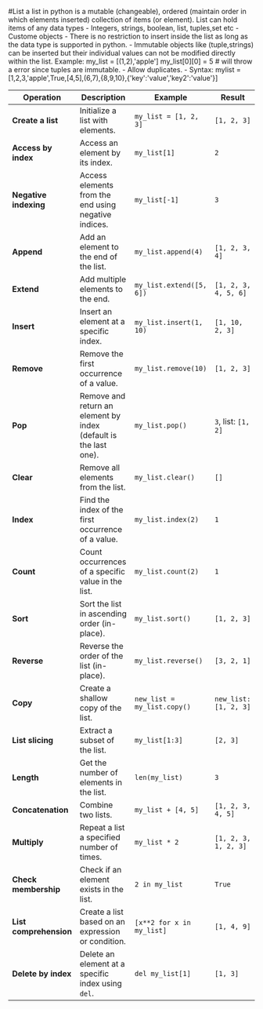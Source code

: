 #List
a list in python is a mutable (changeable), ordered  (maintain order in which elements inserted) collection of items (or element).
List can hold items of any data types
     - Integers, strings, boolean, list, tuples,set etc
     - Custome objects
     - There is no restriction to insert inside the list as long as the data type is supported in python.
     - Immutable objects like (tuple,strings) can be inserted but their individual values can not be modified directly within the list.  Example: my_list = [(1,2),'apple']  my_list[0][0] = 5 # will throw a error since tuples are immutable.
     - Allow duplicates.
     - 
Syntax: mylist = [1,2,3,'apple',True,[4,5],(6,7),{8,9,10},{'key':'value','key2':'value'}]



| **Operation**              | **Description**                                                   | **Example**                            | **Result**                           |
|----------------------------|-------------------------------------------------------------------|----------------------------------------|--------------------------------------|
| **Create a list**           | Initialize a list with elements.                                  | `my_list = [1, 2, 3]`                 | `[1, 2, 3]`                         |
| **Access by index**         | Access an element by its index.                                   | `my_list[1]`                          | `2`                                  |
| **Negative indexing**       | Access elements from the end using negative indices.              | `my_list[-1]`                         | `3`                                  |
| **Append**                  | Add an element to the end of the list.                            | `my_list.append(4)`                   | `[1, 2, 3, 4]`                      |
| **Extend**                  | Add multiple elements to the end.                                 | `my_list.extend([5, 6])`              | `[1, 2, 3, 4, 5, 6]`                |
| **Insert**                  | Insert an element at a specific index.                            | `my_list.insert(1, 10)`               | `[1, 10, 2, 3]`                     |
| **Remove**                  | Remove the first occurrence of a value.                           | `my_list.remove(10)`                  | `[1, 2, 3]`                         |
| **Pop**                     | Remove and return an element by index (default is the last one).  | `my_list.pop()`                       | `3`, list: `[1, 2]`                 |
| **Clear**                   | Remove all elements from the list.                                | `my_list.clear()`                     | `[]`                                 |
| **Index**                   | Find the index of the first occurrence of a value.                | `my_list.index(2)`                    | `1`                                  |
| **Count**                   | Count occurrences of a specific value in the list.                | `my_list.count(2)`                    | `1`                                  |
| **Sort**                    | Sort the list in ascending order (in-place).                      | `my_list.sort()`                      | `[1, 2, 3]`                         |
| **Reverse**                 | Reverse the order of the list (in-place).                         | `my_list.reverse()`                   | `[3, 2, 1]`                         |
| **Copy**                    | Create a shallow copy of the list.                                | `new_list = my_list.copy()`           | `new_list: [1, 2, 3]`               |
| **List slicing**            | Extract a subset of the list.                                     | `my_list[1:3]`                        | `[2, 3]`                            |
| **Length**                  | Get the number of elements in the list.                           | `len(my_list)`                        | `3`                                  |
| **Concatenation**           | Combine two lists.                                                | `my_list + [4, 5]`                    | `[1, 2, 3, 4, 5]`                   |
| **Multiply**                | Repeat a list a specified number of times.                        | `my_list * 2`                         | `[1, 2, 3, 1, 2, 3]`                |
| **Check membership**        | Check if an element exists in the list.                           | `2 in my_list`                        | `True`                               |
| **List comprehension**      | Create a list based on an expression or condition.                | `[x**2 for x in my_list]`             | `[1, 4, 9]`                         |
| **Delete by index**         | Delete an element at a specific index using `del`.                | `del my_list[1]`                      | `[1, 3]`                            |

